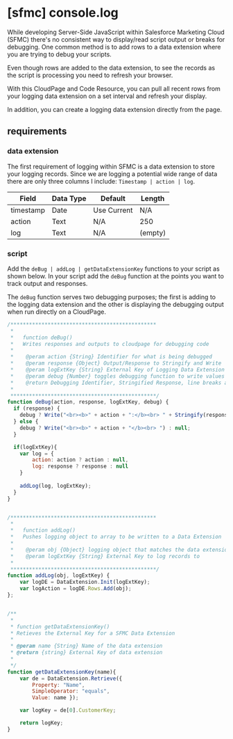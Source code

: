 # [sfmc] console.log
While developing Server-Side JavaScript within Salesforce Marketing Cloud (SFMC) there's no consistent way to display/read script output or breaks for debugging. One common method is to add rows to a data extension where you are trying to debug your scripts.

Even though rows are added to the data extension, to see the records as the script is processing you need to refresh your browser.

With this CloudPage and Code Resource, you can pull all recent rows from your logging data extension on a set interval and refresh your display.

In addition, you can create a logging data extension directly from the page.


## requirements

### data extension
The first requirement of logging within SFMC is a data extension to store your logging records. Since we are logging a potential wide range of data there are only three columns I include: `Timestamp | action | log`. 

| Field     | Data Type | Default     | Length  |
| --------- | --------- | ----------- | ------- |
| timestamp | Date      | Use Current | N/A     |
| action    | Text      | N/A         | 250     |
| log       | Text      | N/A         | (empty) |


### script
Add the `deBug | addLog | getDataExtensionKey` functions to your script as shown below. In your script add the `deBug` function at the points you want to track output and responses. 

The `deBug` function serves two debugging purposes; the first is adding to the logging data extension and the other is displaying the debugging output when run directly on a CloudPage.

```javascript
/***********************************************
 *
 *   function deBug()
 *   Writes responses and outputs to cloudpage for debugging code
 *
 *    @peram action {String} Identifier for what is being debugged
 *    @peram response {Object} Output/Response to Stringify and Write
 *    @peram logExtKey {String} External Key of Logging Data Extension
 *    @peram debug {Number} toggles debugging function to write values to cloudpage
 *    @return Debugging Identifier, Stringified Response, line breaks around output
 *
 ***********************************************/
function deBug(action, response, logExtKey, debug) {
  if (response) {
    debug ? Write("<br><b>" + action + ":</b><br> " + Stringify(response) + "<br><br>") : null;
  } else {
    debug ? Write("<br><b>" + action + "</b><br> ") : null;
  }

  if(logExtKey){
    var log = {
        action: action ? action : null,
        log: response ? response : null
    }
  
    addLog(log, logExtKey);
  }
}


/***********************************************
 *
 *   function addLog()
 *   Pushes logging object to array to be written to a Data Extension
 *   
 *    @peram obj {Object} logging object that matches the data extension
 *    @peram logExtKey {String} External Key to log records to
 *    
 ***********************************************/
function addLog(obj, logExtKey) {
    var logDE = DataExtension.Init(logExtKey);
    var logAction = logDE.Rows.Add(obj);
};


/**
 * 
 * function getDataExtensionKey()
 * Retieves the External Key for a SFMC Data Extension
 * 
 * @peram name {String} Name of the data extension
 * @return {string} External Key of data extension
 * 
 */
function getDataExtensionKey(name){
    var de = DataExtension.Retrieve({ 
        Property: "Name", 
        SimpleOperator: "equals", 
        Value: name });

    var logKey = de[0].CustomerKey;

    return logKey;
}
```